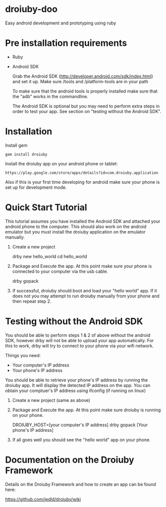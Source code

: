 droiuby-doo
===========

Easy android development and prototyping using ruby

Pre installation requirements
=============================

* Ruby

* Android SDK

  Grab the Android SDK (http://developer.android.com/sdk/index.html) and set it up.
  Make sure <sdk>/tools and <sdk>/platform-tools are in your path

  To make sure that the android tools is properly installed make sure that the "adb" works in the commandline.
  
  The Android SDK is optional but you may need to perform extra steps in order to test your app.
  See section on "testing without the Android SDK".

Installation
============

Install gem

    gem install droiuby

Install the droiuby app on your android phone or tablet:

    https://play.google.com/store/apps/details?id=com.droiuby.application

Also if this is your first time developing for android make sure your phone is set up for development mode.

Quick Start Tutorial
====================

This tutorial assumes you have installed the Android SDK and attached your android phone to the computer. This should also work on the android emulator but you must install the droiuby application on the emulator manually.

1.  Create a new project

    drby new hello_world
    cd hello_world

2.  Package and Execute the app. At this point make sure your phone is connected to your computer via the usb cable.

    drby gopack

3. If successful, droiuby should boot and load your "hello world" app. If it does not you may attempt to run droiuby manually from your phone and then repeat step 2.

Testing without the Android SDK
===============================

You should be able to perform steps 1 & 2 of above without the android SDK, however drby will not be able to upload your app automatically. For this to work, drby will try to connect to your phone via your wifi network.

Things you need:

- Your computer's IP address
- Your phone's IP address

You should be able to retrieve your phone's IP address by running the droiuby app. It will display the detected IP address on the app.
You can obtain your comptuer's IP address using ifconfig (if running on linux)

1. Create a new project (same as above)

2. Package and Execute the app. At this point make sure droiuby is running on your phone.

    DROIUBY_HOST=[your computer's IP address] drby gopack [Your phone's IP address]

3. If all goes well you should see the "hello world" app on your phone.

Documentation on the Droiuby Framework
======================================

Details on the Droiuby Framework and how to create an app can be found here:

https://github.com/jedld/droiuby/wiki





